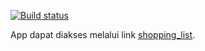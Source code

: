 [![Build status](https://build.appcenter.ms/v0.1/apps/33827c3c-9ac0-4894-8a34-dad0a798c58d/branches/main/badge)](https://appcenter.ms)

App dapat diakses melalui link [shopping_list](https://install.appcenter.ms/orgs/shopping-list-rz/apps/shopping-list/distribution_groups/public).